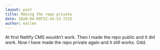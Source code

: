 ```yaml
---
layout: post
title: Making the repo private
date: 2020-04-09T22:45:53.723Z
author: eallen
---
```

At first Netlify CMS wouldn’t work. Then I made the repo public and it did work. Now I have made the repo private again and it still works. Odd.